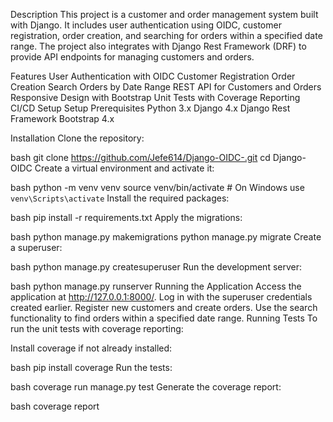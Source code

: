 Description
This project is a customer and order management system built with Django. It includes user authentication using OIDC, customer registration, order creation, and searching for orders within a specified date range. The project also integrates with Django Rest Framework (DRF) to provide API endpoints for managing customers and orders.

Features
User Authentication with OIDC
Customer Registration
Order Creation
Search Orders by Date Range
REST API for Customers and Orders
Responsive Design with Bootstrap
Unit Tests with Coverage Reporting
CI/CD Setup
Setup
Prerequisites
Python 3.x
Django 4.x
Django Rest Framework
Bootstrap 4.x

Installation
Clone the repository:

bash
git clone https://github.com/Jefe614/Django-OIDC-.git
cd Django-OIDC
Create a virtual environment and activate it:

bash
python -m venv venv
source venv/bin/activate  # On Windows use `venv\Scripts\activate`
Install the required packages:

bash
pip install -r requirements.txt
Apply the migrations:

bash
python manage.py makemigrations
python manage.py migrate
Create a superuser:

bash
python manage.py createsuperuser
Run the development server:

bash
python manage.py runserver
Running the Application
Access the application at http://127.0.0.1:8000/.
Log in with the superuser credentials created earlier.
Register new customers and create orders.
Use the search functionality to find orders within a specified date range.
Running Tests
To run the unit tests with coverage reporting:

Install coverage if not already installed:

bash
pip install coverage
Run the tests:

bash
coverage run manage.py test
Generate the coverage report:

bash
coverage report
